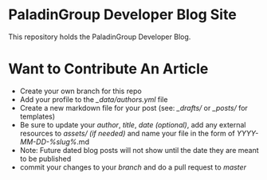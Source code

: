 # PaladinGroup Developer Blog Site
This repository holds the PaladinGroup Developer Blog.

# Want to Contribute An Article

* Create your own branch for this repo
* Add your profile to the *_data/authors.yml* file
* Create a new markdown file for your post (see: *_drafts/* or *_posts/* for templates)
* Be sure to update your *author*, *title*, *date (optional)*, add any external resources to *assets/ (if needed)* and name your file in the form of *YYYY-MM-DD-%slug%*.md
* Note:  Future dated blog posts will not show until the date they are meant to be published
* commit your changes to your *branch* and do a pull request to *master*
